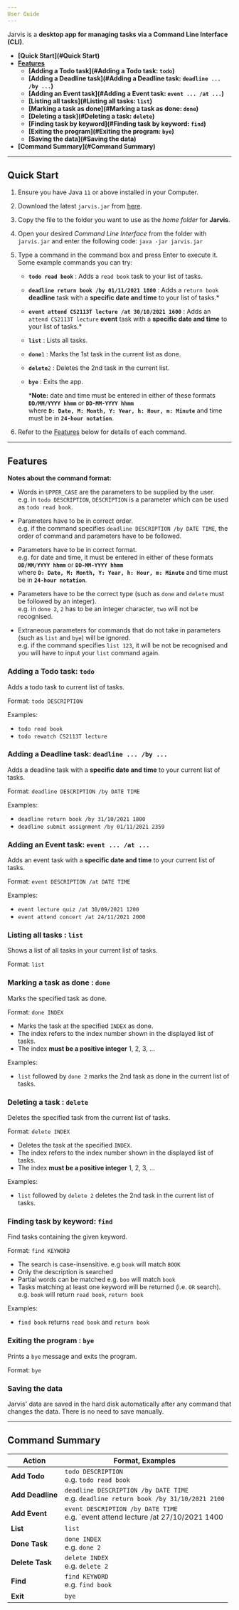 ```yaml
---
User Guide
---
```


Jarvis is a **desktop app for managing tasks via a Command Line Interface (CLI)**. 

* **[Quick Start](#Quick Start)**
* **[Features](#Features)**
    * **[Adding a Todo task](#Adding a Todo task: `todo`)**
    * **[Adding a Deadline task](#Adding a Deadline task: `deadline ... /by ...`)**
    * **[Adding an Event task](#Adding a Event task: `event ... /at ...`)**
    * **[Listing all tasks](#Listing all tasks: `list`)**
    * **[Marking a task as done](#Marking a task as done: `done`)**
    * **[Deleting a task](#Deleting a task: `delete`)**
    * **[Finding task by keyword](#Finding task by keyword: `find`)**
    * **[Exiting the program](#Exiting the program: `bye`)**
    * **[Saving the data](#Saving the data)**
* **[Command Summary](#Command Summary)**    
    
--------------------------------------------------------------------------------------------------------------------

## Quick Start

1. Ensure you have Java `11` or above installed in your Computer.

1. Download the latest `jarvis.jar` from [here](https://github.com/ashrafjfr/ip/releases).

1. Copy the file to the folder you want to use as the _home folder_ for **Jarvis**.

1. Open your desired _Command Line Interface_ from the folder with `jarvis.jar` and enter the following code: `java -jar jarvis.jar`

1. Type a command in the command box and press Enter to execute it.<br>
   Some example commands you can try:
    * **`todo read book`** : Adds a `read book` task to your list of tasks.

    * **`deadline return book /by 01/11/2021 1800`** : Adds a `return book` **deadline** task with a **specific date and time** to your list of tasks.*

    * **`event attend CS2113T lecture /at 30/10/2021 1600`** : Adds an `attend CS2113T lecture` **event** task with a **specific date and time** to your list of tasks.*
    
    * **`list`** : Lists all tasks.

    * **`done`**`1` : Marks the 1st task in the current list as done.

    * **`delete`**`2` : Deletes the 2nd task in the current list.

    * **`bye`** : Exits the app.
    
        ***Note:** date and time must be entered in either of these formats **`DD/MM/YYYY hhmm`** or **`DD-MM-YYYY hhmm`** <br>
        where **`D: Date, M: Month, Y: Year, h: Hour, m: Minute`** and time must be in **`24-hour notation`**.

1. Refer to the [Features](#features) below for details of each command.

--------------------------------------------------------------------------------------------------------------------

## Features

<div markdown="block" class="alert alert-info">

**Notes about the command format:**<br>

* Words in `UPPER_CASE` are the parameters to be supplied by the user.<br>
  e.g. in `todo DESCRIPTION`, `DESCRIPTION` is a parameter which can be used as `todo read book`.

* Parameters have to be in correct order.<br>
  e.g. if the command specifies `deadline DESCRIPTION /by DATE TIME`, the order of command and parameters have to be followed.

* Parameters have to be in correct format.<br>
  e.g. for date and time, it must be entered in either of these formats **`DD/MM/YYYY hhmm`** or **`DD-MM-YYYY hhmm`** <br>
  where **`D: Date, M: Month, Y: Year, h: Hour, m: Minute`** and time must be in **`24-hour notation`**.

* Parameters have to be the correct type (such as `done` and `delete` must be followed by an integer).<br>
  e.g. in `done 2`, `2` has to be an integer character, `two` will not be recognised.

* Extraneous parameters for commands that do not take in parameters (such as `list` and `bye`) will be ignored.<br>
  e.g. if the command specifies `list 123`, it will be not be recognised and you will have to input your `list` command again.
  

### Adding a Todo task: `todo`

Adds a todo task to current list of tasks.

Format: `todo DESCRIPTION`

Examples:
* `todo read book`
* `todo rewatch CS2113T lecture`

### Adding a Deadline task: `deadline ... /by ...`

Adds a deadline task with a **specific date and time** to your current list of tasks.

Format: `deadline DESCRIPTION /by DATE TIME`

Examples:
* `deadline return book /by 31/10/2021 1800`
* `deadline submit assignment /by 01/11/2021 2359`

### Adding an Event task: `event ... /at ...`

Adds an event task with a **specific date and time** to your current list of tasks.

Format: `event DESCRIPTION /at DATE TIME`

Examples:
* `event lecture quiz /at 30/09/2021 1200`
* `event attend concert /at 24/11/2021 2000`

### Listing all tasks : `list`

Shows a list of all tasks in your current list of tasks.

Format: `list`

### Marking a task as done : `done`

Marks the specified task as done.

Format: `done INDEX`

* Marks the task at the specified `INDEX` as done.
* The index refers to the index number shown in the displayed list of tasks.
* The index **must be a positive integer** 1, 2, 3, ...

Examples:
* `list` followed by `done 2` marks the 2nd task as done in the current list of tasks.

### Deleting a task : `delete`

Deletes the specified task from the current list of tasks.

Format: `delete INDEX`

* Deletes the task at the specified `INDEX`.
* The index refers to the index number shown in the displayed list of tasks.
* The index **must be a positive integer** 1, 2, 3, ...

Examples:
* `list` followed by `delete 2` deletes the 2nd task in the current list of tasks.

### Finding task by keyword: `find`

Find tasks containing the given keyword.

Format: `find KEYWORD`

* The search is case-insensitive. e.g `book` will match `BOOK`
* Only the description is searched
* Partial words can be matched e.g. `boo` will match `book`
* Tasks matching at least one keyword will be returned (i.e. `OR` search).
  e.g. `book` will return `read book`, `return book`

Examples:
* `find book` returns `read book` and `return book`

### Exiting the program : `bye`

Prints a `bye` message and exits the program.

Format: `bye`

### Saving the data

Jarvis' data are saved in the hard disk automatically after any command that changes the data. There is no need to save manually.



--------------------------------------------------------------------------------------------------------------------
## Command Summary

Action | Format, Examples
--------|------------------
**Add Todo** | `todo DESCRIPTION` <br> e.g. `todo read book`
**Add Deadline** | `deadline DESCRIPTION /by DATE TIME` <br> e.g. `deadline return book /by 31/10/2021 2100`
**Add Event** | `event DESCRIPTION /by DATE TIME` <br> e.g. `event attend lecture /at 27/10/2021 1400
**List** | `list`
**Done Task** | `done INDEX`<br> e.g. `done 2`
**Delete Task** | `delete INDEX`<br> e.g. `delete 2`
**Find** | `find KEYWORD`<br> e.g. `find book`
**Exit** | `bye`